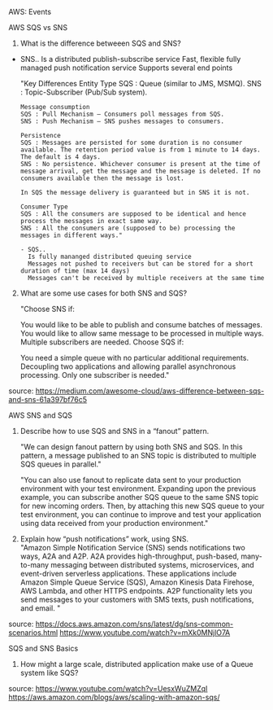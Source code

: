 AWS: Events

AWS SQS vs SNS

1. What is the difference betweeen SQS and SNS?
- SNS..
   Is a distributed publish-subscribe service
   Fast, flexible fully managed push notification service
   Supports several end points

   "Key Differences
      Entity Type
      SQS : Queue (similar to JMS, MSMQ).
      SNS : Topic-Subscriber (Pub/Sub system).

      Message consumption
      SQS : Pull Mechanism — Consumers poll messages from SQS.
      SNS : Push Mechanism — SNS pushes messages to consumers.

      Persistence
      SQS : Messages are persisted for some duration is no consumer available. The retention period value is from 1 minute to 14 days. The default is 4 days.
      SNS : No persistence. Whichever consumer is present at the time of message arrival, get the message and the message is deleted. If no consumers available then the message is lost.

      In SQS the message delivery is guaranteed but in SNS it is not.

      Consumer Type
      SQS : All the consumers are supposed to be identical and hence process the messages in exact same way.
      SNS : All the consumers are (supposed to be) processing the messages in different ways."

      - SQS..
        Is fully mananged distributed queuing service
        Messages not pushed to receivers but can be stored for a short duration of time (max 14 days)
        Messages can't be received by multiple receivers at the same time
   


2. What are some use cases for both SNS and SQS?

    "Choose SNS if:

    You would like to be able to publish and consume batches of messages.
    You would like to allow same message to be processed in multiple ways.
    Multiple subscribers are needed.
    Choose SQS if:

    You need a simple queue with no particular additional requirements.
    Decoupling two applications and allowing parallel asynchronous processing.
    Only one subscriber is needed."


source: https://medium.com/awesome-cloud/aws-difference-between-sqs-and-sns-61a397bf76c5

AWS SNS and SQS

1. Describe how to use SQS and SNS in a “fanout” pattern.

    "We can design fanout pattern by using both SNS and SQS. In this pattern, a message published to an SNS topic is distributed to multiple SQS queues in parallel."

    "You can also use fanout to replicate data sent to your production environment with your test environment. Expanding upon the previous example, you can subscribe another SQS queue to the same SNS topic for new incoming orders. Then, by attaching this new SQS queue to your test environment, you can continue to improve and test your application using data received from your production environment."

2. Explain how “push notifications” work, using SNS.    
    "Amazon Simple Notification Service (SNS) sends notifications two ways, A2A and A2P. A2A provides high-throughput, push-based, many-to-many messaging between distributed systems, microservices, and event-driven serverless applications. These applications include Amazon Simple Queue Service (SQS), Amazon Kinesis Data Firehose, AWS Lambda, and other HTTPS endpoints. A2P functionality lets you send messages to your customers with SMS texts, push notifications, and email. "
    
source:
    https://docs.aws.amazon.com/sns/latest/dg/sns-common-scenarios.html
    https://www.youtube.com/watch?v=mXk0MNjlO7A



SQS and SNS Basics

1. How might a large scale, distributed application make use of a Queue system like SQS?

source:
https://www.youtube.com/watch?v=UesxWuZMZqI
https://aws.amazon.com/blogs/aws/scaling-with-amazon-sqs/